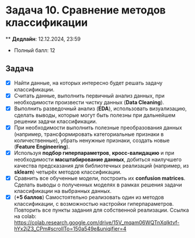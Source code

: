 # Задача 10. Сравнение методов классификации

** **Дедлайн**: 12.12.2024, 23:59
* Полный балл: 12

## Задача

- [x] Найти данные, на которых интересно будет решать задачу классификации.
- [x] Считать данные, выполнить первичный анализ данных, при необходимости произвести чистку данных (**Data Cleaning**).
- [x] Выполнить разведочный анализ (**EDA**), использовать визуализацию, сделать выводы, которые могут быть полезны при дальнейшем решении задачи классификации.
- [x] При необходимости выполнить полезные преобразования данных (например, трансформировать категориальные признаки в количественные), убрать ненужные признаки, создать новые (**Feature Engineering**).
- [x] Используя **подбор гиперпараметров**, **кросс-валидацию** и при необходимости **масштабирование данных**, добиться наилучшего качества предсказания для библиотечных реализаций (например, из **sklearn**) четырёх методов классификации.
- [x] Сравнить все обученные модели, построить их **confusion matrices**. Сделать выводы о полученных моделях в рамках решения задачи классификации на выбранных данных.
- [x] (**+5 баллов**) Самостоятельно реализовать один из методов классификации, с возможностью настройки гиперпараметров. Повторить все пункты задания для собственной реализации.
Ссылка на colab: https://colab.research.google.com/drive/15V_mqam06WQTnXqlktvf-hYx2jZ3_CPm#scrollTo=150a549e&uniqifier=4
